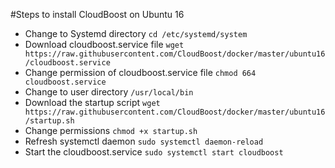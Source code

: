 #Steps to install CloudBoost on Ubuntu 16

- Change to Systemd directory `cd /etc/systemd/system`
- Download cloudboost.service file `wget https://raw.githubusercontent.com/CloudBoost/docker/master/ubuntu16/cloudboost.service`
- Change permission of cloudboost.service file `chmod 664 cloudboost.service`
- Change to user directory `/usr/local/bin`
- Download the startup script `wget https://raw.githubusercontent.com/CloudBoost/docker/master/ubuntu16/startup.sh`
- Change permissions `chmod +x startup.sh`
- Refresh systemctl daemon `sudo systemctl daemon-reload`
- Start the cloudboost.service `sudo systemctl start cloudboost`
